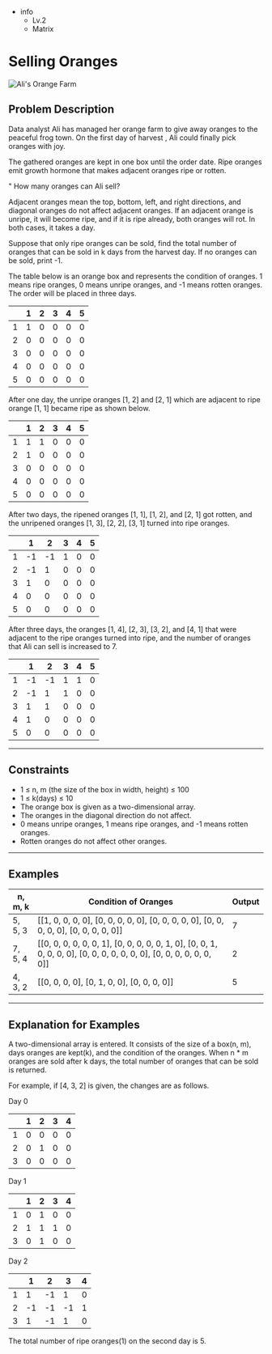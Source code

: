 - info
    - Lv.2
    - Matrix

# Selling Oranges
![Ali's Orange Farm](./15-1.webp)

## Problem Description
Data analyst Ali has managed her orange farm to give away oranges to the peaceful frog town. On the first day of harvest , Ali could finally pick oranges with joy.

The gathered oranges are kept in one box until the order date. Ripe oranges emit growth hormone that makes adjacent oranges ripe or rotten.

" How many oranges can Ali sell?

Adjacent oranges mean the top, bottom, left, and right directions, and diagonal oranges do not affect adjacent oranges. If an adjacent orange is unripe, it will become ripe, and if it is ripe already, both oranges will rot. In both cases, it takes a day.

Suppose that only ripe oranges can be sold, find the total number of oranges that can be sold in k days from the harvest day. If no oranges can be sold, print -1.

The table below is an orange box and represents the condition of oranges. 1 means ripe oranges, 0 means unripe oranges, and -1 means rotten oranges. The order will be placed in three days.

|  | 1 | 2 | 3 | 4 | 5 |
| --- | --- | --- | --- | --- | --- |
| 1 | 1 | 0 | 0 | 0 | 0 |
| 2 | 0 | 0 | 0 | 0 | 0 |
| 3 | 0 | 0 | 0 | 0 | 0 |
| 4 | 0 | 0 | 0 | 0 | 0 |
| 5 | 0 | 0 | 0 | 0 | 0 |

After one day, the unripe oranges [1, 2] and [2, 1] which are adjacent to ripe orange [1, 1] became ripe as shown below.

|  | 1 | 2 | 3 | 4 | 5 |
| --- | --- | --- | --- | --- | --- |
| 1 | 1 | 1 | 0 | 0 | 0 |
| 2 | 1 | 0 | 0 | 0 | 0 |
| 3 | 0 | 0 | 0 | 0 | 0 |
| 4 | 0 | 0 | 0 | 0 | 0 |
| 5 | 0 | 0 | 0 | 0 | 0 |

After two days, the ripened oranges [1, 1], [1, 2], and [2, 1] got rotten, and the unripened oranges [1, 3], [2, 2], [3, 1] turned into ripe oranges.

|  | 1 | 2 | 3 | 4 | 5 |
| --- | --- | --- | --- | --- | --- |
| 1 | -1 | -1 | 1 | 0 | 0 |
| 2 | -1 | 1 | 0 | 0 | 0 |
| 3 | 1 | 0 | 0 | 0 | 0 |
| 4 | 0 | 0 | 0 | 0 | 0 |
| 5 | 0 | 0 | 0 | 0 | 0 |

After three days, the oranges [1, 4], [2, 3], [3, 2], and [4, 1] that were adjacent to the ripe oranges turned into ripe, and the number of oranges that Ali can sell is increased to 7.

|  | 1 | 2 | 3 | 4 | 5 |
| --- | --- | --- | --- | --- | --- |
| 1 | -1 | -1 | 1 | 1 | 0 |
| 2 | -1 | 1 | 1 | 0 | 0 |
| 3 | 1 | 1 | 0 | 0 | 0 |
| 4 | 1 | 0 | 0 | 0 | 0 |
| 5 | 0 | 0 | 0 | 0 | 0 |

---

## Constraints

- 1 ≤ n, m (the size of the box in width, height) ≤ 100 
- 1 ≤ k(days) ≤ 10 
- The orange box is given as a two-dimensional array. 
- The oranges in the diagonal direction do not affect. 
- 0 means unripe oranges, 1 means ripe oranges, and -1 means rotten oranges. 
- Rotten oranges do not affect other oranges.

---

## Examples

| n, m, k | Condition of Oranges | Output |
| --- | --- | --- |
| 5, 5, 3 | [[1, 0, 0, 0, 0], [0, 0, 0, 0, 0], [0, 0, 0, 0, 0], [0, 0, 0, 0, 0], [0, 0, 0, 0, 0]] | 7 |
| 7, 5, 4 | [[0, 0, 0, 0, 0, 0, 1], [0, 0, 0, 0, 0, 1, 0], [0, 0, 1, 0, 0, 0, 0], [0, 0, 0, 0, 0, 0, 0], [0, 0, 0, 0, 0, 0, 0]] | 2 |
| 4, 3, 2 | [[0, 0, 0, 0], [0, 1, 0, 0], [0, 0, 0, 0]] | 5 |

---

## Explanation for Examples

A two-dimensional array is entered. It consists of the size of a box(n, m), days oranges are kept(k), and the condition of the oranges. When n * m oranges are sold after k days, the total number of oranges that can be sold is returned.

For example, if [4, 3, 2] is given, the changes are as follows.

Day 0

|  | 1 | 2 | 3 | 4 |
| --- | --- | --- | --- | --- |
| 1 | 0 | 0 | 0 | 0 |
| 2 | 0 | 1 | 0 | 0 |
| 3 | 0 | 0 | 0 | 0 |

Day 1

|  | 1 | 2 | 3 | 4 |
| --- | --- | --- | --- | --- |
| 1 | 0 | 1 | 0 | 0 |
| 2 | 1 | 1 | 1 | 0 |
| 3 | 0 | 1 | 0 | 0 |

Day 2

|  | 1 | 2 | 3 | 4 |
| --- | --- | --- | --- | --- |
| 1 | 1 | -1 | 1 | 0 |
| 2 | -1 | -1 | -1 | 1 |
| 3 | 1 | -1 | 1 | 0 |

The total number of ripe oranges(1) on the second day is 5.

